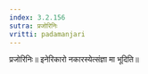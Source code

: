 ```yaml
---
index: 3.2.156
sutra: प्रजोरिनिः
vritti: padamanjari
---
```


 प्रजोरिनिः॥ इनेरिकारो नकारस्येत्संज्ञा मा भूदिति॥